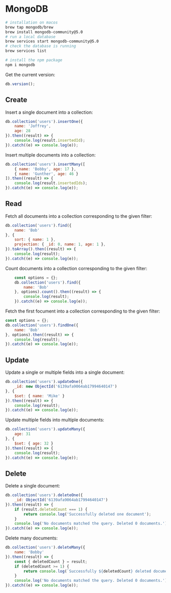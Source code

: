 # MongoDB

```sh
# installation on macos
brew tap mongodb/brew
brew install mongodb-community@5.0
# run a local database
brew services start mongodb-community@5.0
# check the database is running
brew services list

# install the npm package
npm i mongodb
```

Get the current version:
```js
db.version();
```

## Create

Insert a single document into a collection:
```js
db.collection('users').insertOne({
    name: 'Joffrey',
    age: 28
}).then((result) => {
    console.log(result.insertedId);
}).catch((e) => console.log(e));
```

Insert multiple documents into a collection:
```js
db.collection('users').insertMany([
    { name: 'Bobby', age: 17 },
    { name: 'Gunther', age: 46 }
]).then((result) => {
    console.log(result.insertedIds);
}).catch((e) => console.log(e));
```

## Read

Fetch all documents into a collection corresponding to the given filter:
```js
db.collection('users').find({
    name: 'Bob'
}, {
    sort: { name: 1 },
    projection: { _id: 0, name: 1, age: 1 },
}).toArray().then((result) => {
    console.log(result);
}).catch((e) => console.log(e));
```

Count documents into a collection corresponding to the given filter:
```js
    const options = {};
    db.collection('users').find({
        name: 'Bob'
    }, options).count().then((result) => {
        console.log(result);
    }).catch((e) => console.log(e));
```

Fetch the first focument into a collection corresponding to the given filter:
```js
const options = {};
db.collection('users').findOne({
    name: 'Bob'
}, options).then((result) => {
    console.log(result);
}).catch((e) => console.log(e));
```

## Update

Update a single or multiple fields into a single document:
```js
db.collection('users').updateOne({
    _id: new ObjectId('6139afa9064ab17994640147')
}, {
    $set: { name: 'Mike' }
}).then((result) => {
    console.log(result);
}).catch((e) => console.log(e));
```

Update multiple fields into multiple documents:
```js
db.collection('users').updateMany({
    age: 31
}, {
    $set: { age: 32 }
}).then((result) => {
    console.log(result);
}).catch((e) => console.log(e));
```

## Delete

Delete a single document:
```js
db.collection('users').deleteOne({
    _id: ObjectId('6139afa9064ab17994640147')
}).then((result) => {
    if (result.deletedCount === 1) {
        return console.log('Successfully deleted one document');
    }
    console.log('No documents matched the query. Deleted 0 documents.');
}).catch((e) => console.log(e));
```

Delete many documents:
```js
db.collection('users').deleteMany({
    name: 'Bobby'
}).then((result) => {
    const { deletedCount } = result;
    if (deletedCount >= 1) {
        return console.log(`Successfully ${deletedCount} deleted document`);
    }
    console.log('No documents matched the query. Deleted 0 documents.');
}).catch((e) => console.log(e));
```
